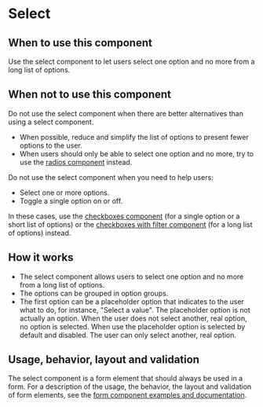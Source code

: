 # Select

## When to use this component

Use the select component to let users select one option and no more from a long list of options.

## When not to use this component

Do not use the select component when there are better alternatives than using a select component.

* When possible, reduce and simplify the list of options to present fewer options to the user.
* When users should only be able to select one option and no more, try to use the <a href="{{path './radios'}}">radios component</a> instead.

Do not use the select component when you need to help users:

* Select one or more options.
* Toggle a single option on or off.

In these cases, use the <a href="{{path './checkboxes'}}">checkboxes component</a> (for a single option or a short list of options) or the <a href="{{path './checkboxes-dynamic'}}">checkboxes with filter component</a> (for a long list of options) instead.

## How it works

* The select component allows users to select one option and no more from a long list of options.
* The options can be grouped in option groups.
* The first option can be a placeholder option that indicates to the user what to do, for instance, "Select a value". The placeholder option is not actually an option. When the user does not select another, real option, no option is selected. When use the placeholder option is selected by default and disabled. The user can only select another, real option.

## Usage, behavior, layout and validation

The select component is a form element that should always be used in a form. For a description of the usage, the behavior, the layout and validation of form elements, see the <a href="{{path './form'}}">form component examples and documentation</a>.